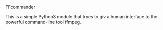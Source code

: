 FFcommander

This is a simple Python3 module that tryes to giv a human interface to the powerful command-line tool ffmpeg.

